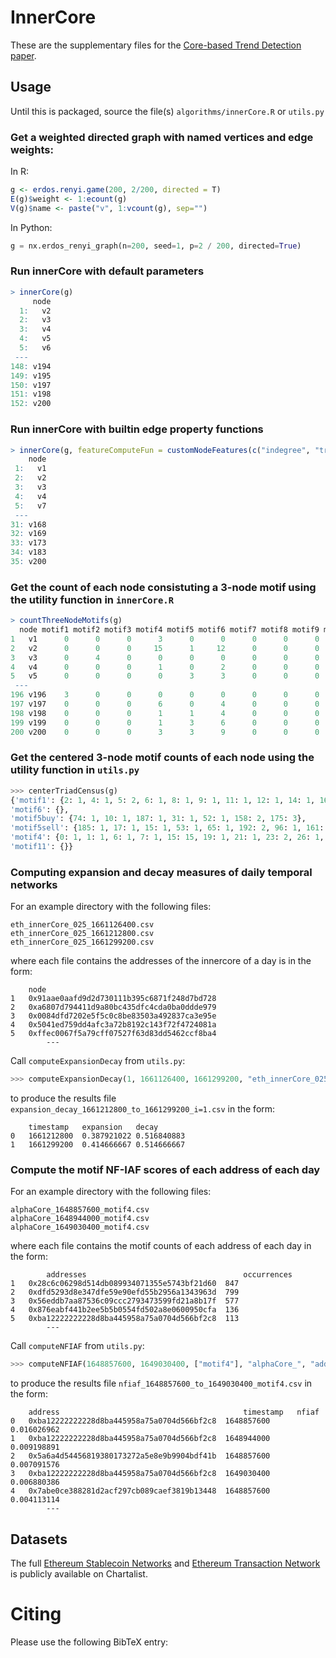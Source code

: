 # InnerCore

These are the supplementary files for the [Core-based Trend Detection paper](https://github.com/JZ-FSDev/InnerCore/blob/main/InnerCore.pdf).

## Usage
Until this is packaged, source the file(s) `algorithms/innerCore.R` or `utils.py`

### Get a weighted directed graph with named vertices and edge weights:
In R:
```R
g <- erdos.renyi.game(200, 2/200, directed = T)
E(g)$weight <- 1:ecount(g)
V(g)$name <- paste("v", 1:vcount(g), sep="")
```
In Python:
```py
g = nx.erdos_renyi_graph(n=200, seed=1, p=2 / 200, directed=True)
```

### Run innerCore with default parameters
```R
> innerCore(g)
     node
  1:   v2
  2:   v3
  3:   v4
  4:   v5
  5:   v6
 ---     
148: v194
149: v195
150: v197
151: v198
152: v200
```

### Run innerCore with builtin edge property functions
```R
> innerCore(g, featureComputeFun = customNodeFeatures(c("indegree", "triangles")))
    node
 1:   v1
 2:   v2
 3:   v3
 4:   v4
 5:   v7
 --- 
31: v168
32: v169
33: v173
34: v183
35: v200
```


### Get the count of each node consistuting a 3-node motif using the utility function in `innerCore.R`
```R
> countThreeNodeMotifs(g)
  node motif1 motif2 motif3 motif4 motif5 motif6 motif7 motif8 motif9 motif10 motif11 motif12 motif13 motif14 motif15 motif16
1   v1      0      0      0      3      0      0      0      0      0       0       0       0       0       0       0       0
2   v2      0      0      0     15      1     12      0      0      0       0       0       0       0       0       0       0
3   v3      0      4      0      0      0      0      0      0      0       0       0       0       0       0       0       0
4   v4      0      0      0      1      0      2      0      0      0       0       0       0       0       0       0       0
5   v5      0      0      0      0      3      3      0      0      0       0       0       0       0       0       0       0
 ---
196 v196    3      0      0      0      0      0      0      0      0       0       0       0       0       0       0       0
197 v197    0      0      0      6      0      4      0      0      0       0       0       0       0       0       0       0
198 v198    0      0      0      1      1      4      0      0      0       0       0       0       0       0       0       0
199 v199    0      0      0      1      3      6      0      0      0       0       0       0       0       0       0       0
200 v200    0      0      0      3      3      9      0      0      0       0       0       0       0       0       0       0
```


### Get the centered 3-node motif counts of each node using the utility function in `utils.py`
```py
>>> centerTriadCensus(g)
{'motif1': {2: 1, 4: 1, 5: 2, 6: 1, 8: 1, 9: 1, 11: 1, 12: 1, 14: 1, 16: 1, 17: 1, 19: 1, 22: 2, 24: 1, 28: 2, 29: 1, 31: 1, 35: 1, 36: 1, 39: 1, 41: 1, 45: 2, 47: 1, 48: 1, 51: 2, 53: 4, 54: 2, 59: 2, 60: 1, 61: 1, 62: 1, 64: 1, 65: 1, 67: 1, 70: 2, 71: 6, 72: 1, 76: 1, 77: 1, 82: 2, 83: 1, 84: 1, 89: 1, 90: 1, 94: 2, 96: 1, 97: 1, 100: 1, 102: 1, 103: 2, 108: 1, 109: 1, 111: 1, 112: 1, 113: 1, 115: 1, 119: 3, 121: 1, 123: 1, 124: 1, 125: 1, 127: 1, 130: 1, 132: 1, 135: 1, 139: 1, 141: 1, 142: 4, 143: 1, 145: 1, 146: 1, 149: 3, 151: 3, 156: 1, 159: 1, 161: 1, 163: 1, 164: 1, 165: 1, 166: 1, 167: 1, 168: 1, 169: 1, 175: 1, 177: 2, 178: 1, 179: 1, 182: 1, 183: 3, 185: 1, 187: 1, 189: 1, 190: 1, 191: 1, 192: 1, 195: 1, 196: 1, 197: 1, 199: 1}, 
'motif6': {}, 
'motif5buy': {74: 1, 10: 1, 187: 1, 31: 1, 52: 1, 158: 2, 175: 3}, 
'motif5sell': {185: 1, 17: 1, 15: 1, 53: 1, 65: 1, 192: 2, 96: 1, 161: 2}, 
'motif4': {0: 1, 1: 1, 6: 1, 7: 1, 15: 15, 19: 1, 21: 1, 23: 2, 26: 1, 27: 1, 30: 4, 31: 9, 32: 1, 33: 1, 34: 1, 38: 1, 39: 3, 40: 1, 44: 1, 46: 1, 49: 1, 50: 1, 52: 5, 54: 1, 55: 1, 56: 1, 57: 1, 58: 1, 59: 3, 63: 1, 67: 1, 69: 1, 70: 1, 71: 3, 73: 1, 74: 1, 76: 3, 79: 1, 80: 1, 81: 1, 85: 6, 87: 1, 92: 1, 93: 1, 95: 1, 98: 1, 99: 2, 102: 1, 104: 1, 105: 1, 106: 3, 107: 1, 110: 3, 114: 1, 116: 1, 117: 1, 118: 1, 120: 1, 126: 3, 133: 1, 134: 2, 135: 3, 136: 1, 137: 1, 138: 1, 140: 1, 141: 9, 143: 1, 144: 1, 147: 1, 148: 1, 149: 1, 151: 1, 152: 1, 153: 1, 154: 1, 155: 1, 157: 1, 159: 1, 160: 1, 166: 3, 171: 2, 172: 1, 173: 3, 174: 6, 175: 10, 176: 1, 180: 1, 183: 1, 184: 5, 186: 1, 187: 1, 185: 1, 188: 3, 189: 1, 194: 1}, 
'motif11': {}}
```

### Computing expansion and decay measures of daily temporal networks
For an example directory with the following files:
```
eth_innerCore_025_1661126400.csv
eth_innerCore_025_1661212800.csv
eth_innerCore_025_1661299200.csv
```
where each file contains the addresses of the innercore of a day is in the form:
```
	node
1	0x91aae0aafd9d2d730111b395c6871f248d7bd728
2	0xa6807d794411d9a80bc435dfc4cda0ba0ddde979
3	0x0084dfd7202e5f5c0c8be83503a492837ca3e95e
4	0x5041ed759dd4afc3a72b8192c143f72f4724081a
5	0xffec0067f5a79cff07527f63d83dd5462ccf8ba4
        ---    
```
Call `computeExpansionDecay` from `utils.py`:
```py
>>> computeExpansionDecay(1, 1661126400, 1661299200, "eth_innerCore_025_", "node")
```
to produce the results file `expansion_decay_1661212800_to_1661299200_i=1.csv` in the form:
```
	timestamp	expansion	decay
0	1661212800	0.387921022	0.516840883
1	1661299200	0.414666667	0.514666667
```


### Compute the motif NF-IAF scores of each address of each day
For an example directory with the following files:
```
alphaCore_1648857600_motif4.csv
alphaCore_1648944000_motif4.csv
alphaCore_1649030400_motif4.csv
```
where each file contains the motif counts of each address of each day in the form:
```
        addresses	                                occurrences
1	0x28c6c06298d514db089934071355e5743bf21d60	847
2	0xdfd5293d8e347dfe59e90efd55b2956a1343963d	799
3	0x56eddb7aa87536c09ccc2793473599fd21a8b17f	577
4	0x876eabf441b2ee5b5b0554fd502a8e0600950cfa	136
5	0xba12222222228d8ba445958a75a0704d566bf2c8	113
        ---    
```
Call `computeNFIAF` from `utils.py`:
```py
>>> computeNFIAF(1648857600, 1649030400, ["motif4"], "alphaCore_", "addresses", "occurrences")
```
to produce the results file `nfiaf_1648857600_to_1649030400_motif4.csv` in the form:
```
	address	                                        timestamp	nfiaf
0	0xba12222222228d8ba445958a75a0704d566bf2c8	1648857600	0.016026962
1	0xba12222222228d8ba445958a75a0704d566bf2c8	1648944000	0.009198891
2	0x5a6a4d54456819380173272a5e8e9b9904bdf41b	1648857600	0.007091576
3	0xba12222222228d8ba445958a75a0704d566bf2c8	1649030400	0.006880386
4	0x7abe0ce388281d2acf297cb089caef3819b13448	1648857600	0.004113114
        --- 
```


## Datasets
The full [Ethereum Stablecoin Networks](https://chartalist.org/eth/StablecoinAnalysis.html) and [Ethereum Transaction Network](https://chartalist.org/eth/EthereumData.html) is publicly available on Chartalist.

# Citing
Please use the following BibTeX entry:
